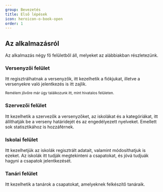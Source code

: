 ```yaml
---
group: Bevezetés
title: Első lépések
icon: heroicon-o-book-open
order: 1
---
```


## __Az alkalmazásról__
Az alkalmazás négy fő felületből áll, melyeket az alábbiakban részletezünk.
### Versenyzői felület
Itt regisztrálhatnak a versenyzők, itt kezelhetik a fiókjukat, illetve a versenyekre való jelentkezés is itt zajlik.

<small>Remélem jővőre már úgy találkozunk itt, mint hivatalos felületen.</small>
### Szervezői felület
Itt kezelhetik a szervezők a versenyzőket, az iskolákat és a kategóriákat, itt állíthatják be a verseny határidejét és az engedélyezett nyelveket. Emellett sok statisztikához is hozzáférnek.
### Iskolai felület
Itt kezelhetjük az iskolák regisztrált adatait, valamint módosíthatjuk is ezeket. Az iskolák itt tudják megtekinteni a csapatokat, és jóvá tudjuák hagyni a csapatok jelentkezését.
### Tanári felület
Itt kezelhetik a tanárok a csapatokat, amelyeknek felkészítő tanáraik.
